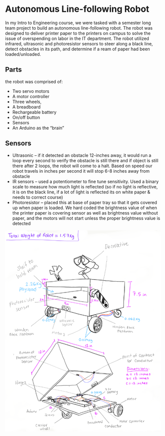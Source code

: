 # Autonomous Line-following Robot
In my Intro to Engineering course, we were tasked with a semester long team project to build an autonomous line-following robot. The robot was designed to deliver printer paper to the printers on campus to solve the issue of overspending on labor in the IT department. The robot utilized infrared, ultrasonic and photoresistor sensors to steer along a black line, detect obstacles in its path, and determine if a ream of paper had been loaded/unloaded. 

## Parts 
the robot was comprised of: 
* Two servo motors
* A motor controller
* Three wheels, 
* A breadboard
* Rechargeable battery
* On/off button
* Sensors 
* An Arduino as the “brain”

## Sensors
* Ultrasonic – if it detected an obstacle 12-inches away, it would run a loop every second to verify the obstacle is still there and if object is still there after 2 loops, the robot will come to a halt. Based on speed our robot travels in inches per second it will stop 6-8 inches away from obstacle
* IR sensors – used a potentiometer to fine tune sensitivity. Used a binary scale to measure how much light is reflected (so if no light is reflective, it is on the black line, if a lot of light is reflected its on white paper & needs to correct course)
* Photoresistor – placed this at base of paper tray so that it gets covered up when paper is loaded. We hard coded the brightness value of when the printer paper is covering sensor as well as brightness value without paper, and the motors will not start unless the proper brightness value is detected 

![image](concept_sketch.PNG)